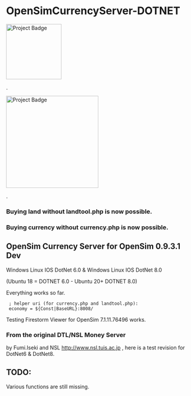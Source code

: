 # OpenSimCurrencyServer-DOTNET

<img src="https://ci.appveyor.com/api/projects/status/32r7s2skrgm9ubva?svg=true" alt="Project Badge" width="150">

.

<img src="https://i.pinimg.com/originals/34/2e/6d/342e6d8b1ef0a4ff9ae8853284047266.jpg" alt="Project Badge" width="250">

.

### Buying land without landtool.php is now possible.

### Buying currency without currency.php is now possible.

## OpenSim Currency Server for OpenSim 0.9.3.1 Dev
Windows Linux IOS DotNet 6.0 & Windows Linux IOS DotNet 8.0

(Ubuntu 18 = DOTNET 6.0 - Ubuntu 20+ DOTNET 8.0)

Everything works so far.

     ; helper uri (for currency.php and landtool.php):
     economy = ${Const|BaseURL}:8008/
     
Testing Firestorm Viewer for OpenSim 7.1.11.76496 works.

### From the original DTL/NSL Money Server
by Fumi.Iseki and NSL http://www.nsl.tuis.ac.jp , here is a test revision for DotNet6 & DotNet8.

## TODO:
Various functions are still missing.

